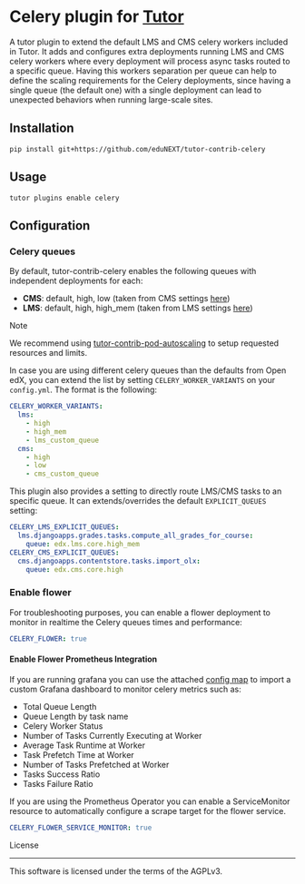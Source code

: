 # Celery plugin for [Tutor](https://docs.tutor.edly.io)

A tutor plugin to extend the default LMS and CMS celery workers included in Tutor.
It adds and configures extra deployments running LMS and CMS celery workers where
every deployment will process async tasks routed to a specific queue. Having this
workers separation per queue can help to define the scaling requirements for the Celery
deployments, since having a single queue (the default one) with a single deployment can
lead to unexpected behaviors when running large-scale sites.

## Installation

```shell
pip install git+https://github.com/eduNEXT/tutor-contrib-celery
```

## Usage

```shell
tutor plugins enable celery
```

## Configuration

### Celery queues

By default, tutor-contrib-celery enables the following queues with independent deployments
for each:

- **CMS**: default, high, low (taken from CMS settings [here](https://github.com/openedx/edx-platform/blob/open-release/redwood.master/cms/envs/common.py#L1578-L1582))
- **LMS**: default, high, high_mem (taken from LMS settings [here](https://github.com/openedx/edx-platform/blob/open-release/redwood.master/lms/envs/common.py#L2913-L2917))

> [!NOTE]
> We recommend using [tutor-contrib-pod-autoscaling](https://github.com/eduNEXT/tutor-contrib-pod-autoscaling)
> to setup requested resources and limits.

In case you are using different celery queues than the defaults from Open edX, you can
extend the list by setting `CELERY_WORKER_VARIANTS` on your `config.yml`. The format is the following:

```yaml
CELERY_WORKER_VARIANTS:
  lms:
    - high
    - high_mem
    - lms_custom_queue
  cms:
    - high
    - low
    - cms_custom_queue
```

This plugin also provides a setting to directly route LMS/CMS tasks to an specific queue. It can extends/overrides
the default `EXPLICIT_QUEUES` setting:

```yaml
CELERY_LMS_EXPLICIT_QUEUES:
  lms.djangoapps.grades.tasks.compute_all_grades_for_course:
    queue: edx.lms.core.high_mem
CELERY_CMS_EXPLICIT_QUEUES:
  cms.djangoapps.contentstore.tasks.import_olx:
    queue: edx.cms.core.high
```

### Enable flower

For troubleshooting purposes, you can enable a flower deployment to monitor in realtime the Celery queues
times and performance:

```yaml
CELERY_FLOWER: true
```

#### Enable Flower Prometheus Integration

If you are running grafana you can use the attached [config map](resources/configmap.yaml) to import a custom Grafana dashboard to monitor
celery metrics such as:

- Total Queue Length
- Queue Length by task name
- Celery Worker Status
- Number of Tasks Currently Executing at Worker
- Average Task Runtime at Worker
- Task Prefetch Time at Worker
- Number of Tasks Prefetched at Worker
- Tasks Success Ratio
- Tasks Failure Ratio

If you are using the Prometheus Operator you can enable a ServiceMonitor resource to automatically configure a scrape target for the flower service.

```yaml
CELERY_FLOWER_SERVICE_MONITOR: true
```

License
*******

This software is licensed under the terms of the AGPLv3.
